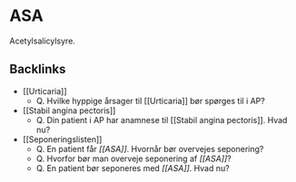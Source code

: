 # ASA
Acetylsalicylsyre.

## Backlinks
* [[Urticaria]]
	* Q. Hvilke hyppige årsager til [[Urticaria]] bør spørges til i AP?
* [[Stabil angina pectoris]]
	* Q. Din patient i AP har anamnese til [[Stabil angina pectoris]]. Hvad nu?
* [[Seponeringslisten]]
	* Q. En patient får *[[ASA]]*. Hvornår bør overvejes seponering? 
	* Q. Hvorfor bør man overveje seponering af *[[ASA]]*? 
	* Q. En patient bør seponeres med *[[ASA]]*. Hvad nu?

<!-- {BearID:81608170-979F-4A65-8B09-5FFBFF3E4275-17080-00003814A718A63E} -->
